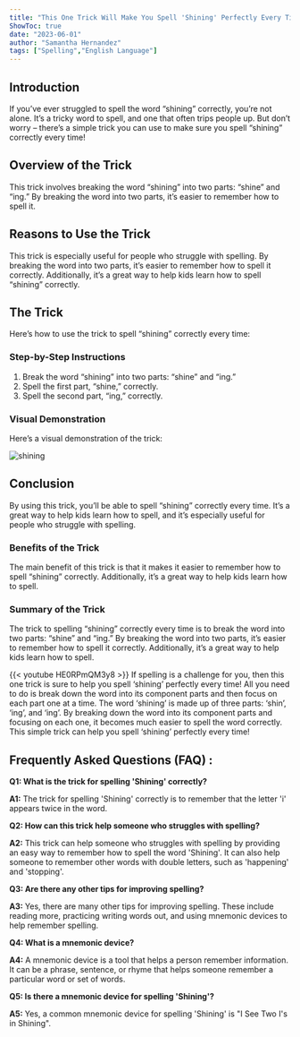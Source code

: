 ```yaml
---
title: "This One Trick Will Make You Spell 'Shining' Perfectly Every Time!"
ShowToc: true 
date: "2023-06-01"
author: "Samantha Hernandez" 
tags: ["Spelling","English Language"]
---
```

## Introduction 
If you’ve ever struggled to spell the word “shining” correctly, you’re not alone. It’s a tricky word to spell, and one that often trips people up. But don’t worry – there’s a simple trick you can use to make sure you spell “shining” correctly every time!

## Overview of the Trick
This trick involves breaking the word “shining” into two parts: “shine” and “ing.” By breaking the word into two parts, it’s easier to remember how to spell it.

## Reasons to Use the Trick
This trick is especially useful for people who struggle with spelling. By breaking the word into two parts, it’s easier to remember how to spell it correctly. Additionally, it’s a great way to help kids learn how to spell “shining” correctly.

## The Trick
Here’s how to use the trick to spell “shining” correctly every time: 

### Step-by-Step Instructions
1. Break the word “shining” into two parts: “shine” and “ing.” 
2. Spell the first part, “shine,” correctly.
3. Spell the second part, “ing,” correctly.

### Visual Demonstration
Here’s a visual demonstration of the trick:

![shining](https://images.pexels.com/photos/267420/pexels-photo-267420.jpeg?auto=compress&cs=tinysrgb&h=650&w=940)

## Conclusion
By using this trick, you’ll be able to spell “shining” correctly every time. It’s a great way to help kids learn how to spell, and it’s especially useful for people who struggle with spelling. 

### Benefits of the Trick
The main benefit of this trick is that it makes it easier to remember how to spell “shining” correctly. Additionally, it’s a great way to help kids learn how to spell.

### Summary of the Trick
The trick to spelling “shining” correctly every time is to break the word into two parts: “shine” and “ing.” By breaking the word into two parts, it’s easier to remember how to spell it correctly. Additionally, it’s a great way to help kids learn how to spell.

{{< youtube HE0RPmQM3y8 >}} 
If spelling is a challenge for you, then this one trick is sure to help you spell ‘shining’ perfectly every time! All you need to do is break down the word into its component parts and then focus on each part one at a time. The word ‘shining’ is made up of three parts: ‘shin’, ‘ing’, and ‘ing’. By breaking down the word into its component parts and focusing on each one, it becomes much easier to spell the word correctly. This simple trick can help you spell ‘shining’ perfectly every time!

## Frequently Asked Questions (FAQ) :
**Q1: What is the trick for spelling 'Shining' correctly?**

**A1:** The trick for spelling 'Shining' correctly is to remember that the letter 'i' appears twice in the word.

**Q2: How can this trick help someone who struggles with spelling?**

**A2:** This trick can help someone who struggles with spelling by providing an easy way to remember how to spell the word 'Shining'. It can also help someone to remember other words with double letters, such as 'happening' and 'stopping'.

**Q3: Are there any other tips for improving spelling?**

**A3:** Yes, there are many other tips for improving spelling. These include reading more, practicing writing words out, and using mnemonic devices to help remember spelling.

**Q4: What is a mnemonic device?**

**A4:** A mnemonic device is a tool that helps a person remember information. It can be a phrase, sentence, or rhyme that helps someone remember a particular word or set of words.

**Q5: Is there a mnemonic device for spelling 'Shining'?**

**A5:** Yes, a common mnemonic device for spelling 'Shining' is "I See Two I's in Shining".





